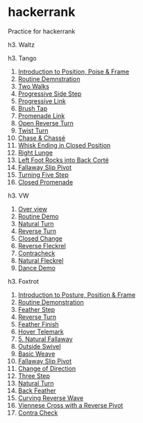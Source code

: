 # hackerrank

Practice for hackerrank


h3. Waltz

h3. Tango
<ol>
<li> <a href="http://view.vzaar.com/1319295/video?origin=iframe"> Introduction to Position, Poise & Frame</a>
<li> <a href="http://view.vzaar.com/1319292/video?origin=iframe"> Routine Demnstration</a>
<li> <a href="http://view.vzaar.com/1319290/video?origin=iframe"> Two Walks</a>
<li> <a href="http://view.vzaar.com/1319284/video?origin=iframe"> Progressive Side Step</a>
<li> <a href="http://view.vzaar.com/1319276/video?origin=iframe"> Progressive Link</a>
<li> <a href="http://view.vzaar.com/1329748/video?origin=iframe"> Brush Tap</a>
<li> <a href="http://view.vzaar.com/1329740/video?origin=iframe"> Promenade Link</a>
<li> <a href="http://view.vzaar.com/1329734/video?origin=iframe"> Open Reverse Turn</a>
<li> <a href="http://view.vzaar.com/1329715/video?origin=iframe"> Twist Turn</a>
<li> <a href="http://view.vzaar.com/1329697/video?origin=iframe"> Chase & Chass&eacute;</a>
<li> <a href="http://view.vzaar.com/1329677/video?origin=iframe"> Whisk Ending in Closed Position</a>
<li> <a href="http://view.vzaar.com/1329670/video?origin=iframe"> Right Lunge</a>
<li> <a href="http://view.vzaar.com/1329647/video?origin=iframe"> Left Foot Rocks into Back Cort&eacute;</a>
<li> <a href="http://view.vzaar.com/1329617/video?origin=iframe"> Fallaway Slip Pivot</a>
<li> <a href="http://view.vzaar.com/1329588/video?origin=iframe"> Turning Five Step</a>
<li> <a href="http://view.vzaar.com/1329579/video?origin=iframe"> Closed Promenade</a>

</ol>

h3. VW
<ol>
<li> <a href="http://view.vzaar.com/1319799/video?origin=iframe">Over view</a>
<li> <a href="http://view.vzaar.com/1319754/video?origin=iframe">Routine Demo</a>
<li> <a href="http://view.vzaar.com/1319751/video?origin=iframe">Natural Turn</a>
<li> <a href="http://view.vzaar.com/1319734/video?origin=iframe">Reverse Turn</a>
<li> <a href="http://view.vzaar.com/1319724/video?origin=iframe">Closed Change</a>
<li> <a href="http://view.vzaar.com/1319714/video?origin=iframe">Reverse Fleckrel</a>
<li> <a href="http://view.vzaar.com/1319709/video?origin=iframe">Contracheck</a>
<li><a href="http://view.vzaar.com/1319701/video?origin=iframe">Natural Fleckrel</a>
<li><a href="http://view.vzaar.com/1319699/video?origin=iframe">Dance Demo</a>
</ol>

h3. Foxtrot
<ol>
<li> <a href="http://view.vzaar.com/1319528/video?origin=iframe"> Introduction to Posture, Position & Frame</a>
<li> <a href="http://view.vzaar.com/1319522/video?origin=iframe"> Routine Demonstration</a>
<li> <a href="http://view.vzaar.com/1319520/video?origin=iframe"> Feather Step</a>
<li> <a href="http://view.vzaar.com/1319511/video?origin=iframe"> Reverse Turn</a>
<li> <a href="http://view.vzaar.com/1319485/video?origin=iframe"> Feather Finish</a>
<li> <a href="http://view.vzaar.com/1319452/video?origin=iframe"> Hover Telemark</a>
<li> <a href="http://view.vzaar.com/1319436/video?origin=iframe"> 5. Natural Fallaway</a>
<li> <a href="http://view.vzaar.com/1319426/video?origin=iframe"> Outside Swivel</a>
<li> <a href="http://view.vzaar.com/1319418/video?origin=iframe"> Basic Weave</a>
<li> <a href="http://view.vzaar.com/1319405/video?origin=iframe"> Fallaway Slip Pivot</a>
<li> <a href="http://view.vzaar.com/1319385/video?origin=iframe"> Change of Direction</a>
<li> <a href="http://view.vzaar.com/1319369/video?origin=iframe"> Three Step</a>
<li> <a href="http://view.vzaar.com/1319358/video?origin=iframe"> Natural Turn</a>
<li> <a href="http://view.vzaar.com/1319346/video?origin=iframe"> Back Feather</a>
<li> <a href="http://view.vzaar.com/1319332/video?origin=iframe"> Curving Reverse Wave</a>
<li> <a href="http://view.vzaar.com/1319323/video?origin=iframe"> Viennese Cross with a Reverse Pivot</a>
<li> <a href="http://view.vzaar.com/1319310/video?origin=iframe"> Contra Check</a>
</ol>

